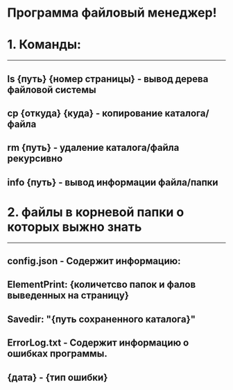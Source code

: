 # Программа файловый менеджер!

#  1. Команды: #
----
ls {путь} {номер страницы} - вывод дерева файловой системы
----
cp {откуда} {куда} - копирование каталога/файла
----
rm {путь} - удаление каталога/файла рекурсивно
----
info {путь} - вывод информации файла/папки
----
#  2. файлы в корневой папки о которых выжно знать #
----
config.json - Содержит информацию:
----
ElementPrint: {количетсво папок и фалов выведенных на страницу}
----
Savedir: "{путь сохраненного каталога}"
----
ErrorLog.txt - Содержит информацию о ошибках программы.
----
{дата} - {тип ошибки}
----
